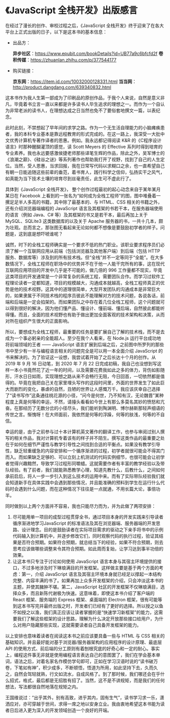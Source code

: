 # 《JavaScript 全栈开发》出版感言

在经过了漫长的创作、审校过程之后，《JavaScript 全栈开发》终于迎来了在各大平台上正式出版的日子，以下是这本书的基本信息：

- 出品方：
  
  **异步社区**：https://www.epubit.com/bookDetails?id=UB77a9c6bfcfd2f
  **卷积传媒**：https://zhuanlan.zhihu.com/p/377544177

- 购买链接：
  
  **京东网**：https://item.jd.com/10032000128331.html
  **当当网**：http://product.dangdang.com/639340832.html
  
这本书作为我人生第一部成为了印刷品的原创作品，于我个人来说，自然是意义非凡，毕竟着书立言一直以来都是许多读书人毕生追求的理想之一。而作为一个自认为非常老派的读书人，在理想达成之日当然也免不了要俗套地撰文一篇，以表纪念。

此时此刻，不禁想起了早年间的求学之路。作为一个无生活自理能力的小脑瘫痪患者，我的本科专业基本是靠远程教育的形式完成的。在这一路上，我深受一大批中文优秀计算机专著作译者的恩惠。例如。我永远都记得阅读 K&R 的《C程序设计语言》时那种醒醐灌顶的感觉，读 Scott Meyers 的 Effective 系列时得到培育的专业素养。我也永远要感激侯捷老师那些译笔生辉的作品，除此之外，吴军博士的《浪潮之巅》、《硅谷之谜》等系列著作也帮助我打开了视野，找到了自己的人生定位。当然，受人恩惠，当求回报，我在日常写代码以求糊口之余，也一直希望自己有朝一日能追随这些前辈的垂范，着书育人，践行科学之信仰，弘扬实干之风气，如真能为当下技术土壤的培育尽到丝毫责任，此生可不虚此行了。

具体到《JavaScript 全栈开发》， 整个创作过程最初的起心动念来自于某年某月某日在 Facebook 上看到的一张名为“如何成为全栈工程师”的图，图中堆叠着一摞足足半人多高的书籍，其中除了最基本的、与 HTML、CSS 相关的书籍之外，还有介绍浏览器端编程的 JavaScript 语言及其框架的书若干本，在服务器端使用的语言（例如 Java、C# 等）及其框架的书又是若干本，最后再加上关于 MySQL、SQLite3 这类数据库的以及关于 Apache 服务器的书，一共十几本，颇为壮观。总而言之，那张图无看起来无论如何都不想像是要鼓励初学者的样子。问题是，这到底是想吓唬谁呢？

诚然，时下的全栈工程师确实是一个要求不低的热门职业。该职业要求程序员们必须了解一个互联网应用从前端（包括浏览器及其他客户端）到后端（包括 HTTP 服务、数据库等）涉及到的所有技术栈。但“全栈”并不一定等同于“全能”。在大多数情况下，全栈工程师在职场中的优势并不在于他一人能干完所有的事，这在现代互联网应用项目的开发中几乎是不可能的，做几倍的 996 工作量都不现实，毕竟这类项目的开发通常是一个非常复杂的系统工程，需要团队合作。而学习过软件工程理论读者一定都知道，项目的规模越大，沟通成本就越高，全栈工程师真正的优势是他的技术视野。这其中的道理很简单，大型开发团队的沟通成本是非常巨大的，如果隶属于不同技术栈的程序员彼此不能理解对方的技术问题，各说各话，前端和后端是一定会掐架的。而如果团队之中存在着几位全栈工程师，这个问题就可以得到很好的解决，因为他们懂产品、懂设计、懂前端、懂后端，自然彼此都能听得懂。而且，全面的技术视野也有助于做出更加全面客观的技术架构和决策，从而对所在组织产生很大的正面影响。

所以，要想成为全栈工程师，最重要的任务是要扩展自己了解的技术栈，而不是去成为一个事必躬亲的全能超人。至少在我个人看来，在 Node.js 运行平台成功地将前端领域的王者 —— JavaScript 语言扩展到后端之后，之前图中所罗列的那些书中至少有一半与编程语言相关的问题完全是可以用一本全面介绍 JavaScript 的书来解决的。为了验证这一设想，我尝试着开始了之后长达十个月的创作。从 2019 年 9 月 16 日动笔，到 2020 年 7 月 22 日完成初稿，我自己也没想到写这样一本小书竟然花了近一年的时间，以及需要花费我如此之多的体力，背伤如影随形，汗水日日如雨，实现理想之路从来不会畅行无阻，今日回首，一切依然都是值得的。毕竟在我把自己关在家里埋头写作的这段时间里，外面的世界发生了如此巨大而剧烈的变化，暴虐的自然，丑陋的世界让人感慨万千。我应该庆幸自己选择了“读书写作”这条通往桃花源的小径，“问今是何世，乃不知有汉，无论魏晋”某种程度上真是何等的幸运，不然，请擡头看看如今世上有那么多莫名其妙的愤怒和亢奋。在那经历了无数分岔的小径尽头，我们能听到陶渊明、博尔赫斯那轻声细语的传世之言。惭愧呀！在大师面前，我依然是何等的浮躁，何等的肤浅，何等的不自信。

幸运的是，由于之前参与过十本计算机英文著作的翻译工作，也参与审阅过别人撰写的相关作品，我对计算机专着该有的样子并不陌生。撰写这类作品的最重要之处在于如何在细节严谨性与教学引导性之间找到合适的平衡点。如果没有教学引导性，缺乏轻重缓急的内容安排和一个循序渐进的过程，初学者就很可能会不得其门而入。而如果缺乏足够的、可以立刻上机测试的代码实例细节，也很可能会让初学者觉得兴趣黯然，导致学习过程形同嚼蜡。这就需要作者有丰富的教学经验以及带队经验。有了前者，我们就能熟悉教学心理，知道先教什么，后教什么，之间如何承前启后，将人一步一步引入到这么技术的运用中来。而有了实际带队经验我们就会知道新手在具体实践中会遇到那些情况，并且能准确的预料到学生在运行什么代码时会遇到什么问题，而在这种情况下往往是一点就通，不用长篇大论，事倍功半。

同时做到以上两个方面并不容易，我也只能尽力而为，并为此做了两项安排：

1. 尽可能用单一项目的成型过程贯穿全书，通过项目本身的开发实践来引导读者循序渐进地学习JavaScript 的标准语法及其在浏览器端、服务器端的开发思路、设计理念。目的是鼓励读者在实际项目需求的驱动之下亲手将书中的示例代码输入到计算机中，并逐步修改它们，同时观察代码的执行过程，验证其结果是否符合预期。如果符合预期，就总结当下的经验，如果不符合预期，则去思考应该做哪些调整来令其符合预期。如此周而复始，让学习达到事半功倍的效果。
2. 让这本书只专注于讨论如何使用 JavaScript 语言本身与其宿主环境提供的接口，不过多地涉及时下琳琅满目的开发框架。这样做主要是基于两个方面的考虑：第一，介绍 JavaScript 语言及其宿主环境本身就已经足以撑起一本结构完整、内容丰满的书了。如果再加上众多开发框架的介绍，只会冲淡这本书的主题，并使其臃肿不堪。第二，JavaScript 社区的开发框架不仅琳琅满目，选择众多，而且新陈代谢极为快速。这意味着，即使这本书介绍了客户端的 React 框架、服务端的 Express 框架、桌面端的 Electron 框架，很有可能等到这本书写完并最终出版之时，开发者们已经有了更好的选择。所以授之以鱼不如授之以渔，我们真正应该让读者掌握的是“快速学习新框架”的能力，这需要我们了解这些框架的设计思路，理解为什么决定开放那些接口给用户，为什么对用户隐藏那些实现，这就需要读者自己具备开发框架的能力。

以上安排也意味着读者在阅读这本书之前应该要具备一些与 HTML 与 CSS 相关的基础知识。并且最好能对基于浏览器/服务器架构的应用程序的设计原理、最底层 API 的使用方式、前后端的分工原则有着刨根究底的好奇心和一定的耐心。事实上，编程这件事无非就是使用编程语言表达自己的意图罢了，我们在学会基本单词，语法之后，对着名家名作模仿学句即可，正如在学习汉语时说的“读书破万卷，下笔如有神”，积少成多，不断顿悟，悟道为所用，如此坚持下去，久而久之，自然会驾轻就熟，行文如流水，自成风格了。到了那时候，我们哪还会在乎什么招式，格式，最后都是无招胜有招了。当然，这不是不讲规矩，而是我们的任何想法，写法都很自然地落在规矩之内。

王国维说过：“出乎其外，别有高致，进乎其内，固有生气”，读书学习求一乐，潇洒应对，亦可穿越于世间，求得一席之地以安身立业。我由衷地希望这本书能为读者日后进入更为深入的开发领域创造一个良好的开端。

